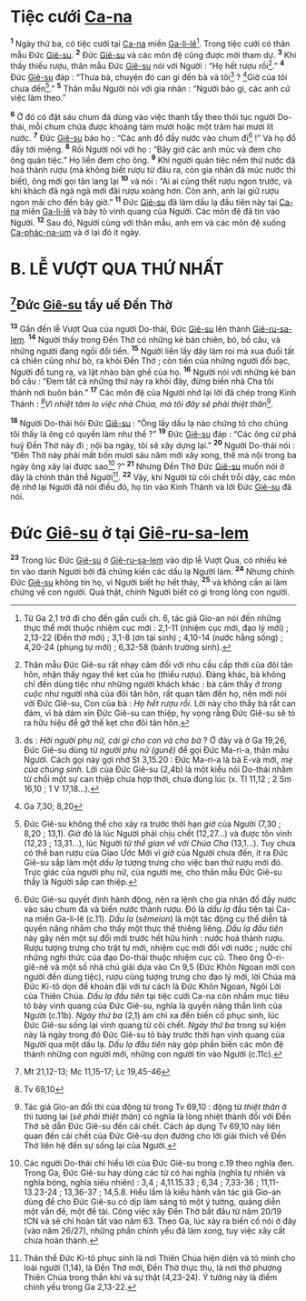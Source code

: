 # Tiệc cưới [Ca-na]()
<sup><b>1</b></sup> Ngày thứ ba, có tiệc cưới tại [Ca-na]() miền [Ga-li-lê]()[^1-3f854605-8c1e-4da8-8ac0-2e9c0ab51b24]. Trong tiệc cưới có thân mẫu Đức [Giê-su](). <sup><b>2</b></sup> Đức [Giê-su]() và các môn đệ cũng được mời tham dự. <sup><b>3</b></sup> Khi thấy thiếu rượu, thân mẫu Đức [Giê-su]() nói với Người : “Họ hết rượu rồi[^2-3f854605-8c1e-4da8-8ac0-2e9c0ab51b24].” <sup><b>4</b></sup> Đức [Giê-su]() đáp : “Thưa bà, chuyện đó can gì đến bà và tôi[^3-3f854605-8c1e-4da8-8ac0-2e9c0ab51b24] ? [^1@-3f854605-8c1e-4da8-8ac0-2e9c0ab51b24]Giờ của tôi chưa đến[^4-3f854605-8c1e-4da8-8ac0-2e9c0ab51b24].” <sup><b>5</b></sup> Thân mẫu Người nói với gia nhân : “Người bảo gì, các anh cứ việc làm theo.”

<sup><b>6</b></sup> Ở đó có đặt sáu chum đá dùng vào việc thanh tẩy theo thói tục người Do-thái, mỗi chum chứa được khoảng tám mươi hoặc một trăm hai mươi lít nước. <sup><b>7</b></sup> Đức [Giê-su]() bảo họ : “Các anh đổ đầy nước vào chum đi[^5-3f854605-8c1e-4da8-8ac0-2e9c0ab51b24] !” Và họ đổ đầy tới miệng. <sup><b>8</b></sup> Rồi Người nói với họ : “Bây giờ các anh múc và đem cho ông quản tiệc.” Họ liền đem cho ông. <sup><b>9</b></sup> Khi người quản tiệc nếm thử nước đã hoá thành rượu (mà không biết rượu từ đâu ra, còn gia nhân đã múc nước thì biết), ông mới gọi tân lang lại <sup><b>10</b></sup> và nói : “Ai ai cũng thết rượu ngon trước, và khi khách đã ngà ngà mới đãi rượu xoàng hơn. Còn anh, anh lại giữ rượu ngon mãi cho đến bây giờ.” <sup><b>11</b></sup> Đức [Giê-su]() đã làm dấu lạ đầu tiên này tại [Ca-na]() miền [Ga-li-lê]() và bày tỏ vinh quang của Người. Các môn đệ đã tin vào Người. <sup><b>12</b></sup> Sau đó, Người cùng với thân mẫu, anh em và các môn đệ xuống [Ca-phác-na-um]() và ở lại đó ít ngày.

# B. LỄ VƯỢT QUA THỨ NHẤT

## [^2@-3f854605-8c1e-4da8-8ac0-2e9c0ab51b24]Đức [Giê-su]() tẩy uế Đền Thờ
<sup><b>13</b></sup> Gần đến lễ Vượt Qua của người Do-thái, Đức [Giê-su]() lên thành [Giê-ru-sa-lem](). <sup><b>14</b></sup> Người thấy trong Đền Thờ có những kẻ bán chiên, bò, bồ câu, và những người đang ngồi đổi tiền. <sup><b>15</b></sup> Người liền lấy dây làm roi mà xua đuổi tất cả chiên cũng như bò, ra khỏi Đền Thờ ; còn tiền của những người đổi bạc, Người đổ tung ra, và lật nhào bàn ghế của họ. <sup><b>16</b></sup> Người nói với những kẻ bán bồ câu : “Đem tất cả những thứ này ra khỏi đây, đừng biến nhà Cha tôi thành nơi buôn bán.” <sup><b>17</b></sup> Các môn đệ của Người nhớ lại lời đã chép trong Kinh Thánh : *[^3@-3f854605-8c1e-4da8-8ac0-2e9c0ab51b24]Vì nhiệt tâm lo việc nhà Chúa, mà tôi đây sẽ phải thiệt thân*[^6-3f854605-8c1e-4da8-8ac0-2e9c0ab51b24].

<sup><b>18</b></sup> Người Do-thái hỏi Đức [Giê-su]() : “Ông lấy dấu lạ nào chứng tỏ cho chúng tôi thấy là ông có quyền làm như thế ?” <sup><b>19</b></sup> Đức [Giê-su]() đáp : “Các ông cứ phá huỷ Đền Thờ này đi ; nội ba ngày, tôi sẽ xây dựng lại.” <sup><b>20</b></sup> Người Do-thái nói : “Đền Thờ này phải mất bốn mươi sáu năm mới xây xong, thế mà nội trong ba ngày ông xây lại được sao[^7-3f854605-8c1e-4da8-8ac0-2e9c0ab51b24] ?” <sup><b>21</b></sup> Nhưng Đền Thờ Đức [Giê-su]() muốn nói ở đây là chính thân thể Người[^8-3f854605-8c1e-4da8-8ac0-2e9c0ab51b24]. <sup><b>22</b></sup> Vậy, khi Người từ cõi chết trỗi dậy, các môn đệ nhớ lại Người đã nói điều đó, họ tin vào Kinh Thánh và lời Đức [Giê-su]() đã nói.

# Đức [Giê-su]() ở tại [Giê-ru-sa-lem]()
<sup><b>23</b></sup> Trong lúc Đức [Giê-su]() ở [Giê-ru-sa-lem]() vào dịp lễ Vượt Qua, có nhiều kẻ tin vào danh Người bởi đã chứng kiến các dấu lạ Người làm. <sup><b>24</b></sup> Nhưng chính Đức [Giê-su]() không tin họ, vì Người biết họ hết thảy, <sup><b>25</b></sup> và không cần ai làm chứng về con người. Quả thật, chính Người biết có gì trong lòng con người.

[^1-3f854605-8c1e-4da8-8ac0-2e9c0ab51b24]: Từ Ga 2,1 trở đi cho đến gần cuối ch. 6, tác giả Gio-an nói đến những thực thể mới thuộc nhiệm cục mới : 2,1-11 (nhiệm cục mới, đạo lý mới) ; 2,13-22 (Đền thờ mới) ; 3,1-8 (ơn tái sinh) ; 4,10-14 (nước hằng sống) ; 4,20-24 (phụng tự mới) ; 6,32-58 (bánh trường sinh).
[^2-3f854605-8c1e-4da8-8ac0-2e9c0ab51b24]: Thân mẫu Đức Giê-su rất nhạy cảm đối với nhu cầu cấp thời của đôi tân hôn, nhận thấy ngay thế kẹt của họ (thiếu rượu). Đàng khác, bà không chỉ đến dùng tiệc như những người khách khác : bà cảm thấy *ở trong cuộc* như người nhà của đôi tân hôn, rất quan tâm đến họ, nên mới nói với Đức Giê-su, Con của bà : *Họ hết rượu rồi*. Lời này cho thấy bà rất can đảm, vì bà dám xin Đức Giê-su can thiệp, hy vọng rằng Đức Giê-su sẽ tỏ ra hữu hiệu để gỡ thế kẹt cho đôi tân hôn.
[^3-3f854605-8c1e-4da8-8ac0-2e9c0ab51b24]: ds : *Hỡi người phụ nữ, cái gì cho con và cho bà* ? Ở đây và ở Ga 19,26, Đức Giê-su dùng từ *người phụ nữ (gunê)* để gọi Đức Ma-ri-a, thân mẫu Người. Cách gọi này gợi nhớ St 3,15.20 : Đức Ma-ri-a là bà E-và mới, *mẹ của chúng sinh*. Lời của Đức Giê-su (2,4b) là một kiểu nói Do-thái nhằm từ chối một sự can thiệp chưa hợp thời, chưa đúng lúc (x. Tl 11,12 ; 2 Sm 16,10 ; 1 V 17,18...).
[^4-3f854605-8c1e-4da8-8ac0-2e9c0ab51b24]: Đức Giê-su không thể cho xảy ra trước thời hạn *giờ* của Người (7,30 ; 8,20 ; 13,1). *Giờ* đó là lúc Người phải chịu chết (12,27...) và được tôn vinh (12,23 ; 13,31...), lúc Người *từ thế gian về với Chúa Cha* (13,1...). Tuy chưa có thể ban rượu của Giao Ước Mới vì *giờ* của Người chưa đến, ít ra Đức Giê-su sắp làm một *dấu lạ* tượng trưng cho việc ban thứ rượu mới đó. Trực giác của người phụ nữ, của người mẹ, cho thân mẫu Đức Giê-su thấy là Người sắp can thiệp.
[^5-3f854605-8c1e-4da8-8ac0-2e9c0ab51b24]: Đức Giê-su quyết định hành động, nên ra lệnh cho gia nhân đổ đầy nước vào sáu chum đá và biến nước thành rượu. Đó là *dấu lạ* đầu tiên tại Ca-na miền Ga-li-lê (c.11). *Dấu lạ* (*sêmeion*) là một tác động cụ thể diễn tả quyền năng nhằm cho thấy một thực thể thiêng liêng. *Dấu lạ đầu tiên* này gây nên một sự đổi mới trước hết hữu hình : nước hoá thành rượu. Rượu tượng trưng cho trật tự mới, nhiệm cục mới đối với nước ; nước chỉ những nghi thức của đạo Do-thái thuộc nhiệm cục cũ. Theo ông Ô-ri-giê-nê và một số nhà chú giải dựa vào Cn 9,5 (Đức Khôn Ngoan mời con người đến dùng tiệc), rượu cũng tượng trưng cho đạo lý mới, lời Chúa mà Đức Ki-tô dọn để khoản đãi với tư cách là Đức Khôn Ngoan, Ngôi Lời của Thiên Chúa. *Dấu lạ đầu tiên* tại tiệc cưới Ca-na còn nhắm mục tiêu tỏ bày vinh quang của Đức Giê-su, nghĩa là quyền năng thần linh của Người (c.11b). *Ngày thứ ba* (2,1) ám chỉ xa đến biến cố phục sinh, lúc Đức Giê-su sống lại vinh quang từ cõi chết. *Ngày thứ ba* trong sự kiện này là ngày trong đó Đức Giê-su tỏ bày trước thời hạn vinh quang của Người qua một dấu lạ. *Dấu lạ đầu tiên* này góp phần biến các môn đệ thành những con người mới, những con người tin vào Người (c.11c).
[^6-3f854605-8c1e-4da8-8ac0-2e9c0ab51b24]: Tác giả Gio-an đổi thì của động từ trong Tv 69,10 : động từ *thiệt thân* ở thì tương lai (*sẽ phải thiệt thân*) có nghĩa là lòng nhiệt thành đối với Đền Thờ sẽ dẫn Đức Giê-su đến cái chết. Cách áp dụng Tv 69,10 này liên quan đến cái chết của Đức Giê-su dọn đường cho lời giải thích về Đền Thờ liên hệ đến sự sống lại của Người.
[^7-3f854605-8c1e-4da8-8ac0-2e9c0ab51b24]: Các người Do-thái chỉ hiểu lời của Đức Giê-su trong c.19 theo nghĩa đen. Trong Ga, Đức Giê-su hay dùng các từ có hai nghĩa (nghĩa tự nhiên và nghĩa bóng, nghĩa siêu nhiên) : 3,4 ; 4,11.15.33 ; 6,34 ; 7,33-36 ; 11,11-13.23-24 ; 13,36-37 ; 14,5.8. Hiểu lầm là kiểu hành văn tác giả Gio-an dùng để cho Đức Giê-su có dịp làm sáng tỏ một ý tưởng, quảng diễn một vấn đề, một đề tài. Công việc xây Đền Thờ bắt đầu từ năm 20/19 tCN và sẽ chỉ hoàn tất vào năm 63. Theo Ga, lúc xảy ra biến cố nói ở đây (vào năm 26/27), những phần chính yếu đã làm xong, tuy việc xây cất chưa hoàn thành.
[^8-3f854605-8c1e-4da8-8ac0-2e9c0ab51b24]: Thân thể Đức Ki-tô phục sinh là nơi Thiên Chúa hiện diện và tỏ mình cho loài người (1,14), là Đền Thờ mới, Đền Thờ thực thụ, là nơi thờ phượng Thiên Chúa trong thần khí và sự thật (4,23-24). Ý tưởng này là điểm chính yếu trong Ga 2,13-22.
[^1@-3f854605-8c1e-4da8-8ac0-2e9c0ab51b24]: Ga 7,30; 8,20
[^2@-3f854605-8c1e-4da8-8ac0-2e9c0ab51b24]: Mt 21,12-13; Mc 11,15-17; Lc 19,45-46
[^3@-3f854605-8c1e-4da8-8ac0-2e9c0ab51b24]: Tv 69,10